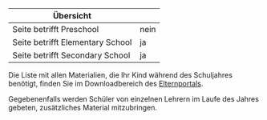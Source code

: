 | Übersicht | |
| --- | --- |
| Seite betrifft Preschool | nein |
| Seite betrifft Elementary School | ja |
| Seite betrifft Secondary School | ja |

Die Liste mit allen Materialien, die Ihr Kind während des Schuljahres benötigt, finden Sie im Downloadbereich des [Elternportals](/ISB-Eltern-wiki/de/Elternportal "Elternportal").

Gegebenenfalls werden Schüler von einzelnen Lehrern im Laufe des Jahres gebeten, zusätzliches Material mitzubringen.